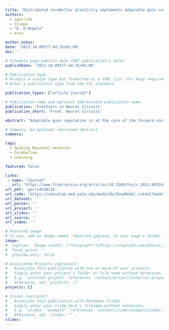 ```yaml
---
title: 'Distributed cerebellar plasticity implements adaptable gain control in a manipulation task: a closed-loop robotic simulation'
authors:
  - jgarrido
  - nluque
  - "E. D'Angelo"
  - eros

author_notes:
date: '2013-10-09T17:44:35+01:00'
doi: ''

# Schedule page publish date (NOT publication's date).
publishDate: '2013-10-09T17:44:35+01:00'

# Publication type.
# Accepts a single type but formatted as a YAML list (for Hugo requirements).
# Enter a publication type from the CSL standard.

publication_types: ["article-journal"]

# Publication name and optional abbreviated publication name.
publication: 'Frontiers in Neural Circuits'
publication_short: 'Front. Neural Circuits'

abstract: "Adaptable gain regulation is at the core of the forward controller operation performed by the cerebro-cerebellar loops and it allows the intensity of motor acts to be finely tuned in a predictive manner. In order to learn and store information about body-object dynamics and to generate an internal model of movement, the cerebellum is thought to employ long-term synaptic plasticity. LTD at the PF-PC synapse has classically been assumed to subserve this function (Marr, 1969). However, this plasticity alone cannot account for the broad dynamic ranges and time scales of cerebellar adaptation. We therefore tested the role of plasticity distributed over multiple synaptic sites (Hansel et al., 2001; Gao et al., 2012) by generating an analog cerebellar model embedded into a control loop connected to a robotic simulator. The robot used a three-joint arm and performed repetitive fast manipulations with different masses along an 8-shape trajectory. In accordance with biological evidence, the cerebellum model was endowed with both LTD and LTP at the PF-PC, MF-DCN and PC-DCN synapses. This resulted in a network scheme whose effectiveness was extended considerably compared to one including just PF-PC synaptic plasticity. Indeed, the system including distributed plasticity reliably self-adapted to manipulate different masses and to learn the arm-object dynamics over a time course that included fast learning and consolidation, along the lines of what has been observed in behavioral tests. In particular, PF-PC plasticity operated as a time correlator between the actual input state and the system error, while MF-DCN and PC-DCN plasticity played a key role in generating the gain controller. This model suggests that distributed synaptic plasticity allows generation of the complex learning properties of the cerebellum. The incorporation of further plasticity mechanisms and of spiking signal processing will allow this concept to be extended in a more realistic computational scenario."

# Summary. An optional shortened abstract.
summary:

tags:
  - Spiking Neuronal networks
  - Cerebellum
  - Learning

featured: false

links:
 - name: "Journal"
   url: "https://www.frontiersin.org/articles/10.3389/fncir.2013.00159/full"
url_pdf: 'garrido2013b'
url_code: 'https://senselab.med.yale.edu/modeldb/ShowModel.cshtml?model=150067'
url_dataset: ''
url_poster: ''
url_project: ''
url_slides: ''
url_source: ''
url_video: ''

# Featured image
# To use, add an image named `featured.jpg/png` to your page's folder.
image:
#  caption: 'Image credit: [**Unsplash**](https://unsplash.com/photos/jdD8gXaTZsc)'
#  focal_point: ''
#  preview_only: false

# Associated Projects (optional).
#   Associate this publication with one or more of your projects.
#   Simply enter your project's folder or file name without extension.
#   E.g. `internal-project` references `content/project/internal-project/index.md`.
#   Otherwise, set `projects: []`.
projects: []

# Slides (optional).
#   Associate this publication with Markdown slides.
#   Simply enter your slide deck's filename without extension.
#   E.g. `slides: "example"` references `content/slides/example/index.md`.
#   Otherwise, set `slides: ""`.
slides:
---
```

